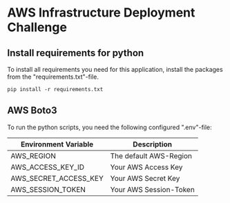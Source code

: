 # AWS Infrastructure Deployment Challenge

## Install requirements for python

To install all requirements you need for this application, install the packages from the "requirements.txt"-file.

```shell
pip install -r requirements.txt
```


## AWS Boto3

To run the python scripts, you need the following configured ".env"-file:

| Environment Variable  | Description            |
|-----------------------|------------------------|
| AWS_REGION            | The default AWS-Region |
| AWS_ACCESS_KEY_ID     | Your AWS Access Key    |
| AWS_SECRET_ACCESS_KEY | Your AWS Secret Key    |
| AWS_SESSION_TOKEN     | Your AWS Session-Token |
